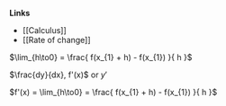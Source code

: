 **Links**
- [[Calculus]] 
- [[Rate of change]] 

$\lim_{h\to0} = \frac{ f(x_{1} + h) - f(x_{1}) }{ h  }$

$\frac{dy}{dx}, f'(x)$ or $y'$

$f'(x) = \lim_{h\to0} = \frac{ f(x_{1} + h) - f(x_{1}) }{ h  }$
